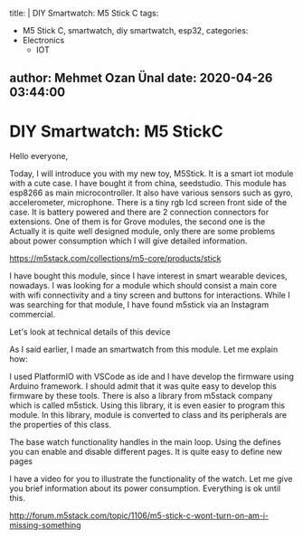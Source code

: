 title: |
  DIY Smartwatch: M5 Stick C
tags:
  - M5 Stick C, smartwatch, diy smartwatch, esp32, 
categories:
  - Electronics
    - IOT

author: Mehmet Ozan Ünal
date: 2020-04-26 03:44:00
---

# DIY Smartwatch: M5 StickC

Hello everyone,

Today, I will introduce you with my new toy, M5Stick. It is a smart iot module with a cute case. I have bought it from china, seedstudio. This module has esp8266 as main microcontroller. It also have various sensors such as gyro, accelerometer, microphone. There is a tiny rgb lcd screen front side of the case. It is battery powered and there are 2 connection connectors for extensions. One of them is for Grove modules, the second one is the Actually it is quite well designed module, only there are some problems about power consumption which I will give detailed information.

https://m5stack.com/collections/m5-core/products/stick


I have bought this module, since I have interest in smart wearable devices, nowadays. I was looking for a module which should consist a main core with wifi connectivity and a tiny screen and buttons for interactions. While I was searching for that module, I have found m5stick via an Instagram commercial.

Let's look at technical details of this device


As I said earlier, I made an smartwatch from this module. Let me explain how:

I used PlatformIO with VSCode as ide and I have develop the firmware using Arduino framework. I should admit that it was quite easy to develop this firmware by these tools. There is also a library from m5stack company which is called m5stick. Using this library, it is even easier to program this module. In this library, module is converted to class and its peripherals are the properties of this class.


The base watch functionality handles in the main loop. Using the defines you can enable and disable different pages. It is quite easy to define new pages

I have a video for you to illustrate the functionality of the watch. Let me give you brief information about its power consumption. Everything is ok until this.

http://forum.m5stack.com/topic/1106/m5-stick-c-wont-turn-on-am-i-missing-something